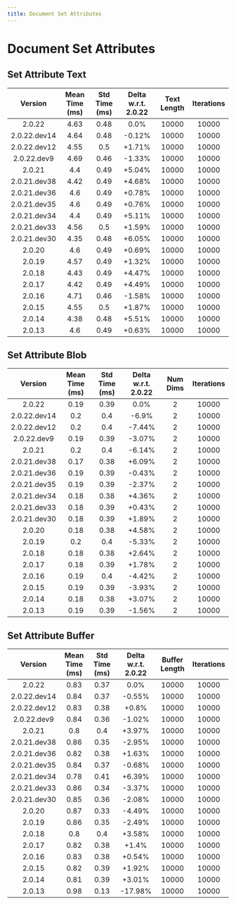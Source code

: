 ```yaml
---
title: Document Set Attributes
---
```

# Document Set Attributes

## Set Attribute Text

| Version | Mean Time (ms) | Std Time (ms) | Delta w.r.t. 2.0.22 | Text Length | Iterations |
| :---: | :---: | :---: | :---: | :---: | :---: |
| 2.0.22 | 4.63 | 0.48 | 0.0% | 10000 | 10000 |
| 2.0.22.dev14 | 4.64 | 0.48 | -0.12% | 10000 | 10000 |
| 2.0.22.dev12 | 4.55 | 0.5 | +1.71% | 10000 | 10000 |
| 2.0.22.dev9 | 4.69 | 0.46 | -1.33% | 10000 | 10000 |
| 2.0.21 | 4.4 | 0.49 | +5.04% | 10000 | 10000 |
| 2.0.21.dev38 | 4.42 | 0.49 | +4.68% | 10000 | 10000 |
| 2.0.21.dev36 | 4.6 | 0.49 | +0.78% | 10000 | 10000 |
| 2.0.21.dev35 | 4.6 | 0.49 | +0.76% | 10000 | 10000 |
| 2.0.21.dev34 | 4.4 | 0.49 | +5.11% | 10000 | 10000 |
| 2.0.21.dev33 | 4.56 | 0.5 | +1.59% | 10000 | 10000 |
| 2.0.21.dev30 | 4.35 | 0.48 | +6.05% | 10000 | 10000 |
| 2.0.20 | 4.6 | 0.49 | +0.69% | 10000 | 10000 |
| 2.0.19 | 4.57 | 0.49 | +1.32% | 10000 | 10000 |
| 2.0.18 | 4.43 | 0.49 | +4.47% | 10000 | 10000 |
| 2.0.17 | 4.42 | 0.49 | +4.49% | 10000 | 10000 |
| 2.0.16 | 4.71 | 0.46 | -1.58% | 10000 | 10000 |
| 2.0.15 | 4.55 | 0.5 | +1.87% | 10000 | 10000 |
| 2.0.14 | 4.38 | 0.48 | +5.51% | 10000 | 10000 |
| 2.0.13 | 4.6 | 0.49 | +0.63% | 10000 | 10000 |
## Set Attribute Blob

| Version | Mean Time (ms) | Std Time (ms) | Delta w.r.t. 2.0.22 | Num Dims | Iterations |
| :---: | :---: | :---: | :---: | :---: | :---: |
| 2.0.22 | 0.19 | 0.39 | 0.0% | 2 | 10000 |
| 2.0.22.dev14 | 0.2 | 0.4 | -6.9% | 2 | 10000 |
| 2.0.22.dev12 | 0.2 | 0.4 | -7.44% | 2 | 10000 |
| 2.0.22.dev9 | 0.19 | 0.39 | -3.07% | 2 | 10000 |
| 2.0.21 | 0.2 | 0.4 | -6.14% | 2 | 10000 |
| 2.0.21.dev38 | 0.17 | 0.38 | +6.09% | 2 | 10000 |
| 2.0.21.dev36 | 0.19 | 0.39 | -0.43% | 2 | 10000 |
| 2.0.21.dev35 | 0.19 | 0.39 | -2.37% | 2 | 10000 |
| 2.0.21.dev34 | 0.18 | 0.38 | +4.36% | 2 | 10000 |
| 2.0.21.dev33 | 0.18 | 0.39 | +0.43% | 2 | 10000 |
| 2.0.21.dev30 | 0.18 | 0.39 | +1.89% | 2 | 10000 |
| 2.0.20 | 0.18 | 0.38 | +4.58% | 2 | 10000 |
| 2.0.19 | 0.2 | 0.4 | -5.33% | 2 | 10000 |
| 2.0.18 | 0.18 | 0.38 | +2.64% | 2 | 10000 |
| 2.0.17 | 0.18 | 0.39 | +1.78% | 2 | 10000 |
| 2.0.16 | 0.19 | 0.4 | -4.42% | 2 | 10000 |
| 2.0.15 | 0.19 | 0.39 | -3.93% | 2 | 10000 |
| 2.0.14 | 0.18 | 0.38 | +3.07% | 2 | 10000 |
| 2.0.13 | 0.19 | 0.39 | -1.56% | 2 | 10000 |
## Set Attribute Buffer

| Version | Mean Time (ms) | Std Time (ms) | Delta w.r.t. 2.0.22 | Buffer Length | Iterations |
| :---: | :---: | :---: | :---: | :---: | :---: |
| 2.0.22 | 0.83 | 0.37 | 0.0% | 10000 | 10000 |
| 2.0.22.dev14 | 0.84 | 0.37 | -0.55% | 10000 | 10000 |
| 2.0.22.dev12 | 0.83 | 0.38 | +0.8% | 10000 | 10000 |
| 2.0.22.dev9 | 0.84 | 0.36 | -1.02% | 10000 | 10000 |
| 2.0.21 | 0.8 | 0.4 | +3.97% | 10000 | 10000 |
| 2.0.21.dev38 | 0.86 | 0.35 | -2.95% | 10000 | 10000 |
| 2.0.21.dev36 | 0.82 | 0.38 | +1.63% | 10000 | 10000 |
| 2.0.21.dev35 | 0.84 | 0.37 | -0.68% | 10000 | 10000 |
| 2.0.21.dev34 | 0.78 | 0.41 | +6.39% | 10000 | 10000 |
| 2.0.21.dev33 | 0.86 | 0.34 | -3.37% | 10000 | 10000 |
| 2.0.21.dev30 | 0.85 | 0.36 | -2.08% | 10000 | 10000 |
| 2.0.20 | 0.87 | 0.33 | -4.49% | 10000 | 10000 |
| 2.0.19 | 0.86 | 0.35 | -2.49% | 10000 | 10000 |
| 2.0.18 | 0.8 | 0.4 | +3.58% | 10000 | 10000 |
| 2.0.17 | 0.82 | 0.38 | +1.4% | 10000 | 10000 |
| 2.0.16 | 0.83 | 0.38 | +0.54% | 10000 | 10000 |
| 2.0.15 | 0.82 | 0.39 | +1.92% | 10000 | 10000 |
| 2.0.14 | 0.81 | 0.39 | +3.01% | 10000 | 10000 |
| 2.0.13 | 0.98 | 0.13 | -17.98% | 10000 | 10000 |

